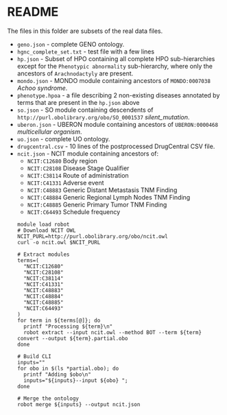 # README

The files in this folder are subsets of the real data files. 

- `geno.json` - complete GENO ontology.
- `hgnc_complete_set.txt` - test file with a few lines
- `hp.json` - Subset of HPO containing all complete HPO sub-hierarchies except for the `Phenotypic abnormality` sub-hierarchy,
  where only the ancestors of `Arachnodactyly` are present.
- `mondo.json` - MONDO module containing ancestors of `MONDO:0007038` *Achoo syndrome*.
- `phenotype.hpoa` - a file describing 2 non-existing diseases annotated by terms that are present in the `hp.json` above
- `so.json` - SO module containing descendents of `http://purl.obolibrary.org/obo/SO_0001537` *silent_mutation*.
- `uberon.json` - UBERON module containing ancestors of `UBERON:0000468` *multicellular organism*.
- `uo.json` - complete UO ontology.
- `drugcentral.csv` - 10 lines of the postprocessed DrugCentral CSV file.
- `ncit.json` - NCIT module containing ancestors of:
  - `NCIT:C12680` Body region
  - `NCIT:C28108` Disease Stage Qualifier
  - `NCIT:C38114` Route of administration
  - `NCIT:C41331` Adverse event
  - `NCIT:C48883` Generic Distant Metastasis TNM Finding
  - `NCIT:C48884` Generic Regional Lymph Nodes TNM Finding
  - `NCIT:C48885` Generic Primary Tumor TNM Finding
  - `NCIT:C64493` Schedule frequency
  ```shell
  module load robot
  # Download NCIT OWL
  NCIT_PURL=http://purl.obolibrary.org/obo/ncit.owl
  curl -o ncit.owl $NCIT_PURL
  
  # Extract modules
  terms=(
    "NCIT:C12680"  
    "NCIT:C28108"  
    "NCIT:C38114"
    "NCIT:C41331"
    "NCIT:C48883"
    "NCIT:C48884"
    "NCIT:C48885"
    "NCIT:C64493"
  )
  for term in ${terms[@]}; do
    printf "Processing ${term}\n"
    robot extract --input ncit.owl --method BOT --term ${term} convert --output ${term}.partial.obo
  done
  
  # Build CLI
  inputs=""
  for obo in $(ls *partial.obo); do 
    printf "Adding $obo\n"
    inputs="${inputs}--input ${obo} ";
  done

  # Merge the ontology
  robot merge ${inputs} --output ncit.json
  ```
